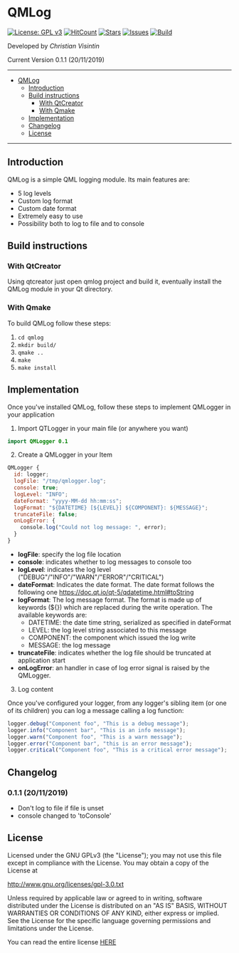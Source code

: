 # QMLog

[![License: GPL v3](https://img.shields.io/badge/License-GPLv3-blue.svg)](https://www.gnu.org/licenses/gpl-3.0) [![HitCount](http://hits.dwyl.io/ChristianVisintin/QMLog.svg)](http://hits.dwyl.io/ChristianVisintin/QMLog) [![Stars](https://img.shields.io/github/stars/ChristianVisintin/QMLog.svg)](https://github.com/ChristianVisintin/QMLog) [![Issues](https://img.shields.io/github/issues/ChristianVisintin/QMLog.svg)](https://github.com/ChristianVisintin/QMLog/issues) [![Build](https://api.travis-ci.org/ChristianVisintin/QMLog.svg?branch=master)](https://travis-ci.org/ChristianVisintin/QMLog)

Developed by *Christian Visintin*

Current Version 0.1.1 (20/11/2019)

---

- [QMLog](#qmlog)
  - [Introduction](#introduction)
  - [Build instructions](#build-instructions)
    - [With QtCreator](#with-qtcreator)
    - [With Qmake](#with-qmake)
  - [Implementation](#implementation)
  - [Changelog](#changelog)
  - [License](#license)

---

## Introduction

QMLog is a simple QML logging module. Its main features are:

- 5 log levels
- Custom log format
- Custom date format
- Extremely easy to use
- Possibility both to log to file and to console

## Build instructions

### With QtCreator

Using qtcreator just open qmlog project and build it, eventually install the QMLog module in your Qt directory.

### With Qmake

To build QMLog follow these steps:

1. ```cd qmlog```
2. ```mkdir build/```
3. ```qmake ..```
4. ```make```
5. ```make install```

## Implementation

Once you've installed QMLog, follow these steps to implement QMLogger in your application

1. Import QTLogger in your main file (or anywhere you want)

```qml
import QMLogger 0.1
```

2. Create a QMLogger in your Item

```qml
QMLogger {
  id: logger;
  logFile: "/tmp/qmlogger.log";
  console: true;
  logLevel: "INFO";
  dateFormat: "yyyy-MM-dd hh:mm:ss";
  logFormat: "${DATETIME} [${LEVEL}] ${COMPONENT}: ${MESSAGE}";
  truncateFile: false;
  onLogError: {
    console.log("Could not log message: ", error);
  }
}
```

- **logFile**: specify the log file location
- **console**: indicates whether to log messages to console too
- **logLevel**: indicates the log level ("DEBUG"/"INFO"/"WARN"/"ERROR"/"CRITICAL")
- **dateFormat**: Indicates the date format. The date format follows the following one <https://doc.qt.io/qt-5/qdatetime.html#toString>
- **logFormat**: The log message format. The format is made up of keywords (${}) which are replaced during the write operation. The available keywords are:
  - DATETIME: the date time string, serialized as specified in dateFormat
  - LEVEL: the log level string associated to this message
  - COMPONENT: the component which issued the log write
  - MESSAGE: the log message
- **truncateFile**: indicates whether the log file should be truncated at application start
- **onLogError**: an handler in case of log error signal is raised by the QMLogger.

3. Log content

Once you've configured your logger, from any logger's sibling item (or one of its children) you can log a message calling a log function:

```qml
logger.debug("Component foo", "This is a debug message");
logger.info("Component bar", "This is an info message");
logger.warn("Component foo", "This is a warn message");
logger.error("Component bar", "this is an error message");
logger.critical("Component foo", "This is a critical error message");
```

## Changelog

### 0.1.1 (20/11/2019)

- Don't log to file if file is unset
- console changed to 'toConsole'

## License

Licensed under the GNU GPLv3 (the "License"); you may not use this file except in compliance with the License. You may obtain a copy of the License at

<http://www.gnu.org/licenses/gpl-3.0.txt>

Unless required by applicable law or agreed to in writing, software distributed under the License is distributed on an "AS IS" BASIS, WITHOUT WARRANTIES OR CONDITIONS OF ANY KIND, either express or implied. See the License for the specific language governing permissions and limitations under the License.

You can read the entire license [HERE](./LICENSE)
